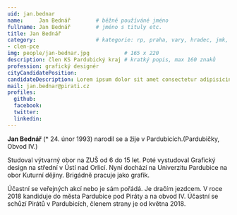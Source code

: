 ```yaml
---
uid: jan.bednar
name:     Jan Bednář   		# běžně používáné jméno
fullname: Jan Bednář		# jméno s tituly etc.
title: Jan Bednář
category:             		# kategorie: rp, praha, vary, hradec, jmk, senat
- clen-pce
img: people/jan-bednar.jpg           # 165 x 220
description: člen KS Pardubický kraj # kratký popis, max 160 znaků
profession: grafický designér
cityCandidatePosition:
candidateDescription: Lorem ipsum dolor sit amet consectetur adipisicing elit. Molestias accusamus quidem ducimus, corrupti omnis veniam. Voluptas ipsum excepturi accusantium provident reiciendis tempora consequuntur, voluptatum optio magni molestiae cumque cupiditate eaque?
mail: jan.bednar@pirati.cz
profiles:
  github:
  facebook:
  twitter:
  linkedin:
---
```

**Jan Bednář** (* 24. únor 1993) narodil se a žije v Pardubicích.(Pardubičky, Obvod IV.)

Studoval výtvarný obor na ZUŠ od 6 do 15 let. Poté vystudoval Grafický design na střední v Ústí nad Orlicí. Nyní dochází na Univerzitu Pardubice na obor Kuturní dějiny. Brigádně pracuje jako grafik.

Účastní se veřejných akcí nebo je sám pořádá. Je dračím jezdcem. V roce 2018 kandiduje do města Pardubice pod Piráty a na obvod IV. Účastní se schůzí Pirátů v Pardubicích, členem strany je od května 2018.
